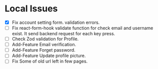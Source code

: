 # Local Issues

- [x] Fix account setting form. validation errors.
- [ ] Fix react-form-hook validate function for check email and username exist. It send backend request for each key press.
- [ ] Check Zod validation for Profile.
- [ ] Add-Feature Email verification.
- [ ] Add-Feature Forget password.
- [ ] Add-Feature Update profile picture.
- [ ] Fix Some of old url left in few pages.
